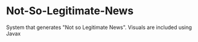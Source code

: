 # Not-So-Legitimate-News
System that generates "Not so Legitimate News". Visuals are included using Javax
